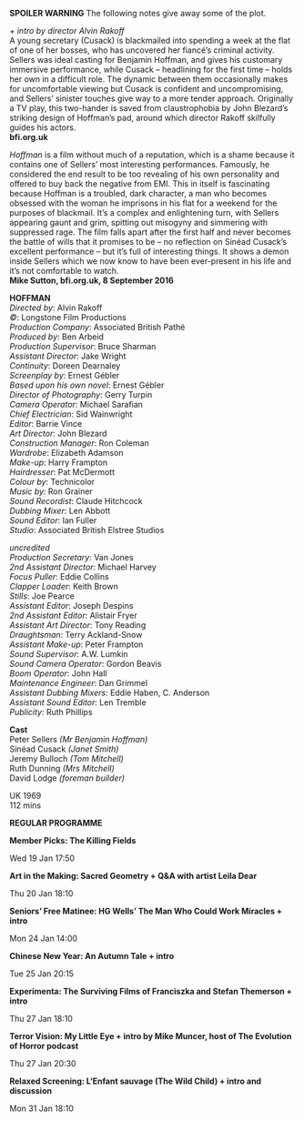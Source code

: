 
**SPOILER WARNING** The following notes give away some of the plot.

_+ intro by director Alvin Rakoff_<br>
A young secretary (Cusack) is blackmailed into spending a week at the flat of one of her bosses, who has uncovered her fiancé’s criminal activity. Sellers was ideal casting for Benjamin Hoffman, and gives his customary immersive performance, while Cusack – headlining for the first time – holds her own in a difficult role. The dynamic between them occasionally makes for uncomfortable viewing but Cusack is confident and uncompromising, and Sellers’ sinister touches give way to a more tender approach. Originally a TV play, this two-hander is saved from claustrophobia by John Blezard’s striking design of Hoffman’s pad, around which director Rakoff skilfully guides his actors.<br>
**bfi.org.uk**

_Hoffman_ is a film without much of a reputation, which is a shame because it contains one of Sellers’ most interesting performances. Famously, he considered the end result to be too revealing of his own personality and offered to buy back the negative from EMI. This in itself is fascinating because Hoffman is a troubled, dark character, a man who becomes obsessed with the woman he imprisons in his flat for a weekend for the purposes of blackmail. It’s a complex and enlightening turn, with Sellers appearing gaunt and grim, spitting out misogyny and simmering with suppressed rage. The film falls apart after the first half and never becomes the battle of wills that it promises to be – no reflection on Sinéad Cusack’s excellent performance – but it’s full of interesting things. It shows a demon inside Sellers which we now know to have been ever-present in his life and it’s not comfortable to watch.<br>
**Mike Sutton, bfi.org.uk, 8 September 2016**<br>

**HOFFMAN**  
_Directed by_: Alvin Rakoff  
_©_: Longstone Film Productions  
_Production Company_: Associated British Pathé  
_Produced by_: Ben Arbeid  
_Production Supervisor_: Bruce Sharman  
_Assistant Director_: Jake Wright  
_Continuity_: Doreen Dearnaley  
_Screenplay by_: Ernest Gébler  
_Based upon his own novel_: Ernest Gébler  
_Director of Photography_: Gerry Turpin  
_Camera Operator_: Michael Sarafian  
_Chief Electrician_: Sid Wainwright  
_Editor_: Barrie Vince  
_Art Director_: John Blezard  
_Construction Manager_: Ron Coleman  
_Wardrobe_: Elizabeth Adamson  
_Make-up_: Harry Frampton  
_Hairdresser_: Pat McDermott  
_Colour by_: Technicolor  
_Music by_: Ron Grainer  
_Sound Recordist_: Claude Hitchcock  
_Dubbing Mixer_: Len Abbott  
_Sound Editor_: Ian Fuller  
_Studio_: Associated British Elstree Studios  

_uncredited_<br>
_Production Secretary_: Van Jones  
_2nd Assistant Director_: Michael Harvey  
_Focus Puller_: Eddie Collins  
_Clapper Loader_: Keith Brown  
_Stills_: Joe Pearce<br>
_Assistant Editor_: Joseph Despins  
_2nd Assistant Editor_: Alistair Fryer  
_Assistant Art Director_: Tony Reading  
_Draughtsman_: Terry Ackland-Snow  
_Assistant Make-up_: Peter Frampton<br>
_Sound Supervisor_: A.W. Lumkin  
_Sound Camera Operator_: Gordon Beavis  
_Boom Operator_: John Hall  
_Maintenance Engineer_: Dan Grimmel  
_Assistant Dubbing Mixers_: Eddie Haben,  C. Anderson  
_Assistant Sound Editor_: Len Tremble  
_Publicity_: Ruth Phillips<br>

**Cast**<br>
Peter Sellers _(Mr Benjamin Hoffman)_  
Sinéad Cusack _(Janet Smith)_  
Jeremy Bulloch _(Tom Mitchell)_  
Ruth Dunning _(Mrs Mitchell)_  
David Lodge _(foreman builder)_<br>

UK 1969<br>
112 mins<br>

**REGULAR PROGRAMME**

**Member Picks: The Killing Fields**

Wed 19 Jan 17:50

**Art in the Making: Sacred Geometry + Q&A with artist Leila Dear**

Thu 20 Jan 18:10

**Seniors’ Free Matinee: HG Wells’ The Man Who Could Work Miracles + intro**

Mon 24 Jan 14:00

**Chinese New Year: An Autumn Tale + intro**

Tue 25 Jan 20:15

**Experimenta: The Surviving Films of Franciszka and Stefan Themerson + intro**

Thu 27 Jan 18:10

**Terror Vision: My Little Eye + intro by Mike Muncer, host of The Evolution of Horror podcast**

Thu 27 Jan 20:30

**Relaxed Screening: L’Enfant sauvage (The Wild Child) + intro and discussion**

Mon 31 Jan 18:10
<!--stackedit_data:
eyJoaXN0b3J5IjpbLTc1Mjg1MjExMCwtMTM0MDI5ODM0Ml19
-->